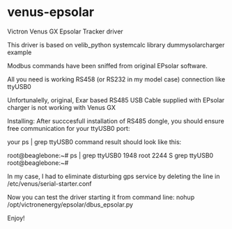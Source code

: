 # venus-epsolar
Victron Venus GX Epsolar Tracker driver

This driver is based on velib_python systemcalc library dummysolarcharger example

Modbus commands have been sniffed from original EPsolar software.

All you need is working RS458 (or RS232 in my model case) connection like ttyUSB0

Unfortunalelly, original, Exar based RS485 USB Cable supplied with EPsolar charger is not working  with Venus GX 

Installing:
After succcesfull installation of RS485 dongle, you should ensure free communication for your ttyUSB0 port:

your ps | grep ttyUSB0 command result should look like this:

root@beaglebone:~# ps | grep ttyUSB0
 1948 root      2244 S    grep ttyUSB0
root@beaglebone:~#

In my case, I had to eliminate disturbing gps service by deleting the line in /etc/venus/serial-starter.conf


Now you can test the driver starting it from command line:
nohup  /opt/victronenergy/epsolar/dbus_epsolar.py


Enjoy!






